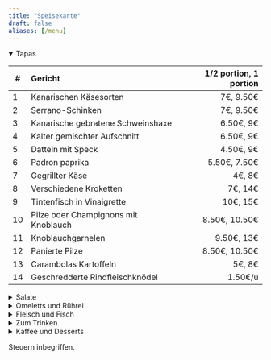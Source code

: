 ```yaml
---
title: "Speisekarte"
draft: false
aliases: [/menu]
---
```


<details open>
<summary>Tapas</summary>

| # | Gericht | 1/2 portion, 1 portion |
|---|:---|---:|
| 1 | Kanarischen Käsesorten | 7€, 9.50€|
| 2 | Serrano-Schinken | 7€, 9.50€|
| 3 | Kanarische gebratene Schweinshaxe | 6.50€, 9€|
| 4 | Kalter gemischter Aufschnitt | 6.50€, 9€|
| 5 | Datteln mit Speck | 4.50€, 9€|
| 6 | Padron paprika | 5.50€, 7.50€|
| 7 | Gegrillter Käse | 4€, 8€|
| 8 | Verschiedene Kroketten | 7€, 14€|
| 9 | Tintenfisch in Vinaigrette | 10€, 15€|
| 10 | Pilze oder Champignons mit Knoblauch | 8.50€, 10.50€|
| 11 | Knoblauchgarnelen | 9.50€, 13€|
| 12 | Panierte Pilze | 8.50€, 10.50€|
| 13 | Carambolas Kartoffeln| 5€, 8€|
| 14 | Geschredderte Rindfleischknödel | 1.50€/u|

</details>

<details>
<summary>Salate</summary>

| # | Gericht | 1/2 portion, 1 portion |
|---|:---|---:|
| 15 | Salat des Hauses | 8.50€, 13€|
| 16 | Tomaten-Zwiebel-Thunfisch-Salat | 7.50€, 9.50€|
| 17 | Kartoffelsalat | 4€, 7.50€|

</details>

<details>
<summary>Omeletts und Rührei</summary>

| # | Gericht | 1/2 portion, 1 portion |
|---|:---|---:|
| 20 | Haus Rührei | 7€, 9€|
| 21 | Pilze Rührei | 8€, 11€|
| 22 | Garnelen und Pilze Rührei | 9€, 12€|
| 23 | Kanarisches Omelett | 7€, 9€|
| 24 | Knoblauchomelett | 5€|
| 25 | Spanisches Omlett | 5€, 7€|
| 26 | Wurstomelett| 6€, 8€|
| 27 | Kabeljau-Omelett| 7€, 9€|
| 28 | Mit Fleisch gefülltes Omelett | 5€, 7€|

</details>

<details>
<summary>Fleisch und Fisch</summary>

| # | Gericht | 1/2 portion, 1 portion |
|---|:---|---:|
| 30 | Mit Fleisch oder Thunfisch gefüllte Zucchini |  8.50€/u|
| 31 | Mit Fleisch oder Thunfisch gefüllter Pfeffer |  8.50€/u|
| 32 | Moussaka |  8.50€/u|
| 33 | Knoblauch gehacktes Rinderfilet | 10€, 14€|
| 34 | Gehacktes Rinderfilet mit Cocacola | 11€, 15€|
| 35 | Gehacktes Rinderfilet mit Garnelen | 12€, 16€|
| 36 | Süßkartoffel mit Kabeljau und Mojo | 4.50€/u|
| 37 | Fleischklößchen | 7€, 14€|
| 38 | Kanarischer Rindfleischeintopf | 8€, 12€|
| 39 | Panierte gehackte Hähnchen | 8€, 11€|
| 40 | Knoblauch gehackte Hähnchen | 8€, 11€|
| 41 | Knoblauch gebratenes Kaninchen | 9€, 14€|
| 42 | Runzlige kartoffeln mit Mojo | 4€, 6€|

</details>

<details>
<summary>Zum Trinken</summary>

## Weine

<center>Rotweine</center>

| # | Produkt | Preis |
|---|:---|---:|
| 50 | Hausrotwein | 1/4 2€, 1/2 4€|
| 51 | Mocanero  | 13€|
| 52 | Presas Ocampo  | 13€|
| 53 | Presas Ocampo Barrica  | 15€|
| 54 | El Monje Tradicional  | 14€|
| 55 | El Monje Hollera  | 14€|

<center>Weißweine</center>

| # | Produkt | Preis |
|---|:---|---:|
| 60 | Haus trockener Weißwein  | 1/4 2€, 1/2 4€|
| 61 | Hausfruchtiger Weißwein | 1/4 2€, 1/2 4€|
| 62 | Brumas de Ayoza Afrutado | 16€|
| 63 | Brumas de Ayoza Seco | 16€|

## Biere

| # | Produkt | Preis |
|---|:---|---:|
| 70 | Fassbier |  caña 1.20€, 1906 3€|
| 71 | Dorada pilsen o especial  | 1.50€|
| 72 | Dorada sin o Tropical limón | 1.50€|
| 73 | Dorada especial roja o Tropical 1924 | 2€|
| 74 | 1906 Especial o Red Vintage | 3€|
| 75 | 1906 Black coupage o Irish Red Ale | 3.50€|
| 76 | Brewdog Punk IPA o Erdinger Dunkel | 3.50€|

## Andere Getränke

| # | Produkt | Preis |
|---|:---|---:|
| 80 | Wasser |  1/2l 1€, 1l 2€|
| 81 | Sprudel wasser|  1/2l 1.20€|
| 82 | Sprudels |  1.50€|

</details>

<details>
<summary>Kaffee und Desserts</summary>

| # | Produkt | Preis |
|---|:---|---:|
| 90 | Hausgemachte Flans |  3.50€|
| 91 | Homemade Pies |  4€|
| 92 | Teas, coffee|  1€|
| 93 | Cortados |  1.20€|
| 94 | Milky coffee |  1.50€|

</details>

Steuern inbegriffen.